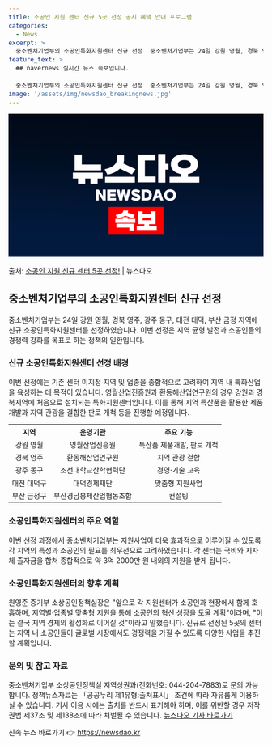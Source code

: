 ```yaml
---
title: 소공인 지원 센터 신규 5곳 선정 공지 혜택 안내 프로그램
categories:
  - News
excerpt: >
  중소벤처기업부의 소공인특화지원센터 신규 선정  중소벤처기업부는 24일 강원 영월, 경북 영주, 광주 동구, …
feature_text: >
  ## navernews 실시간 뉴스 속보입니다.

  중소벤처기업부의 소공인특화지원센터 신규 선정  중소벤처기업부는 24일 강원 영월, 경북 영주, 광주 동구, …
image: '/assets/img/newsdao_breakingnews.jpg'
---
```


![뉴스다오 속보](/assets/img/newsdao_breakingnews.jpg)

<p>출처: <a href="https://newsdao.kr/4390" rel="dofollow">소공인 지원 신규 센터 5곳 선정!</a> | 뉴스다오</p>

<h2 data-ke-size="size26">중소벤처기업부의 소공인특화지원센터 신규 선정</h2>
<p data-ke-size="size16">중소벤처기업부는 24일 강원 영월, 경북 영주, 광주 동구, 대전 대덕, 부산 금정 지역에 신규 소공인특화지원센터를 선정하였습니다. 이번 선정은 지역 균형 발전과 소공인들의 경쟁력 강화를 목표로 하는 정책의 일환입니다.</p>

<h3>신규 소공인특화지원센터 선정 배경</h3>
<p data-ke-size="size16">이번 선정에는 기존 센터 미지정 지역 및 업종을 종합적으로 고려하여 지역 내 특화산업을 육성하는 데 목적이 있습니다. 영월산업진흥원과 환동해산업연구원의 경우 강원과 경북지역에 처음으로 설치되는 특화지원센터입니다. 이를 통해 지역 특산품을 활용한 제품 개발과 지역 관광을 결합한 판로 개척 등을 진행할 예정입니다.</p>

<table>
  <tr>
    <th style="text-align: center;">지역</th>
    <th style="text-align: center;">운영기관</th>
    <th style="text-align: center;">주요 기능</th>
  </tr>
  <tr>
    <td style="text-align: center;">강원 영월</td>
    <td style="text-align: center;">영월산업진흥원</td>
    <td style="text-align: center;">특산품 제품개발, 판로 개척</td>
  </tr>
  <tr>
    <td style="text-align: center;">경북 영주</td>
    <td style="text-align: center;">환동해산업연구원</td>
    <td style="text-align: center;">지역 관광 결합</td>
  </tr>
  <tr>
    <td style="text-align: center;">광주 동구</td>
    <td style="text-align: center;">조선대학교산학협력단</td>
    <td style="text-align: center;">경영·기술 교육</td>
  </tr>
  <tr>
    <td style="text-align: center;">대전 대덕구</td>
    <td style="text-align: center;">대덕경제재단</td>
    <td style="text-align: center;">맞춤형 지원사업</td>
  </tr>
  <tr>
    <td style="text-align: center;">부산 금정구</td>
    <td style="text-align: center;">부산경남봉제산업협동조합</td>
    <td style="text-align: center;">컨설팅</td>
  </tr>
</table>

<h3>소공인특화지원센터의 주요 역할</h3>
<p data-ke-size="size16">이번 선정 과정에서 중소벤처기업부는 지원사업이 더욱 효과적으로 이루어질 수 있도록 각 지역의 특성과 소공인의 필요를 최우선으로 고려하였습니다. 각 센터는 국비와 지자체 출자금을 합쳐 종합적으로 약 3억 2000만 원 내외의 지원을 받게 됩니다.</p>

<h3>소공인특화지원센터의 향후 계획</h3>
<p data-ke-size="size16">원영준 중기부 소상공인정책실장은 "앞으로 각 지원센터가 소공인과 현장에서 함께 호흡하며, 지역별·업종별 맞춤형 지원을 통해 소공인의 혁신 성장을 도울 계획"이라며, "이는 결국 지역 경제의 활성화로 이어질 것"이라고 말했습니다. 신규로 선정된 5곳의 센터는 지역 내 소공인들이 글로벌 시장에서도 경쟁력을 가질 수 있도록 다양한 사업을 추진할 계획입니다.</p>

<h3>문의 및 참고 자료</h3>
<p data-ke-size="size16">중소벤처기업부 소상공인정책실 지역상권과(전화번호: 044-204-7883)로 문의 가능합니다. 정책뉴스자료는 「공공누리 제1유형:출처표시」 조건에 따라 자유롭게 이용하실 수 있습니다. 기사 이용 시에는 출처를 반드시 표기해야 하며, 이를 위반할 경우 저작권법 제37조 및 제138조에 따라 처벌될 수 있습니다. <a href="https://newsdao.kr/4390">뉴스다오 기사 바로가기</a></p> 

신속 뉴스 바로가기 👉 <a href="https://newsdao.kr" rel="dofollow">https://newsdao.kr</a>


